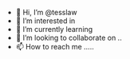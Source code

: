 - 👋 Hi, I’m @tesslaw 
- 👀 I’m interested in 
- 🌱 I’m currently learning 
- 💞️ I’m looking to collaborate on ..
- 📫 How to reach me .....

<!---
tesslaw/tesslaw is a ✨ special ✨ repository because its `README.md` (this file) appears on your GitHub profile.
You can click the Preview link to take a look at your changes.
--->
